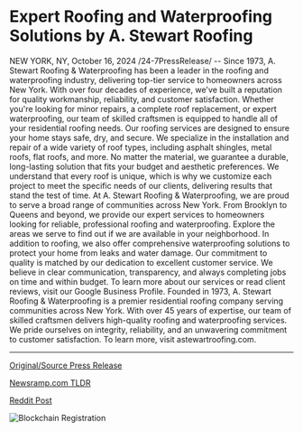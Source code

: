 # Expert Roofing and Waterproofing Solutions by A. Stewart Roofing

NEW YORK, NY, October 16, 2024 /24-7PressRelease/ -- Since 1973, A. Stewart Roofing & Waterproofing has been a leader in the roofing and waterproofing industry, delivering top-tier service to homeowners across New York. With over four decades of experience, we've built a reputation for quality workmanship, reliability, and customer satisfaction. Whether you're looking for minor repairs, a complete roof replacement, or expert waterproofing, our team of skilled craftsmen is equipped to handle all of your residential roofing needs.  Our roofing services are designed to ensure your home stays safe, dry, and secure. We specialize in the installation and repair of a wide variety of roof types, including asphalt shingles, metal roofs, flat roofs, and more. No matter the material, we guarantee a durable, long-lasting solution that fits your budget and aesthetic preferences. We understand that every roof is unique, which is why we customize each project to meet the specific needs of our clients, delivering results that stand the test of time.  At A. Stewart Roofing & Waterproofing, we are proud to serve a broad range of communities across New York. From Brooklyn to Queens and beyond, we provide our expert services to homeowners looking for reliable, professional roofing and waterproofing. Explore the areas we serve to find out if we are available in your neighborhood.  In addition to roofing, we also offer comprehensive waterproofing solutions to protect your home from leaks and water damage. Our commitment to quality is matched by our dedication to excellent customer service. We believe in clear communication, transparency, and always completing jobs on time and within budget. To learn more about our services or read client reviews, visit our Google Business Profile.  Founded in 1973, A. Stewart Roofing & Waterproofing is a premier residential roofing company serving communities across New York. With over 45 years of expertise, our team of skilled craftsmen delivers high-quality roofing and waterproofing services. We pride ourselves on integrity, reliability, and an unwavering commitment to customer satisfaction. To learn more, visit astewartroofing.com. 

---

[Original/Source Press Release](https://www.24-7pressrelease.com/press-release/515297/expert-roofing-and-waterproofing-solutions-by-a-stewart-roofing)
                    

[Newsramp.com TLDR](https://newsramp.com/curated-news/a-stewart-roofing-waterproofing-premier-residential-roofing-and-waterproofing-services-in-new-york/e01489dbe6b65f235ef2bf7f7a4bf8c8) 

 



[Reddit Post](https://www.reddit.com/r/Business_NewsRamp/comments/1g4tmvo/a_stewart_roofing_waterproofing_premier/) 



![Blockchain Registration](https://cdn.newsramp.app/24-7PressRelease/qrcode/2410/16/evenJSIA.webp)